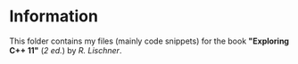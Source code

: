 # Information
This folder contains my files (mainly code snippets) for the book **"Exploring C++ 11"** (*2 ed.*) by *R. Lischner*.
